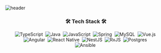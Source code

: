 ![header](https://capsule-render.vercel.app/api?type=wave&color=e8e8&height=300&section=header&text=HeeyounSong&fontSize=90)

<h3 align="center">🛠 Tech Stack 🛠</h3>

<p align="center">
  <img alt="TypeScript" src="https://img.shields.io/badge/typescript%20-%23007ACC.svg?&style=for-the-badge&logo=typescript&logoColor=white"/>&nbsp 
  <img alt="Java" src="https://img.shields.io/badge/java-%23ED8B00.svg?&style=for-the-badge&logo=java&logoColor=white"/>&nbsp 
  <img alt="JavaScript" src="https://img.shields.io/badge/javascript%20-%23323330.svg?&style=for-the-badge&logo=javascript&logoColor=%23F7DF1E"/>&nbsp 
  <img alt="Spring" src="https://img.shields.io/badge/spring%20-%236DB33F.svg?&style=for-the-badge&logo=spring&logoColor=white"/>&nbsp 
  <img alt="MySQL" src="https://img.shields.io/badge/mysql-%2300f.svg?&style=for-the-badge&logo=mysql&logoColor=white"/>&nbsp
  <img alt="Vue.js" src="https://img.shields.io/badge/vuejs%20-%2335495e.svg?&style=for-the-badge&logo=vue.js&logoColor=%234FC08D"/>&nbsp
  <br>
  <img alt="Angular" src="https://img.shields.io/badge/angular%20-%23DD0031.svg?&style=for-the-badge&logo=angular&logoColor=white"/>&nbsp
  <img alt="React Native" src="https://img.shields.io/badge/react_native%20-%2320232a.svg?&style=for-the-badge&logo=react&logoColor=%2361DAFB"/>&nbsp
  <img alt="NestJS" src="https://img.shields.io/badge/nestjs%20-%23E0234E.svg?&style=for-the-badge&logo=nestjs&logoColor=white" />&nbsp
  <img alt="RxJS" src="https://img.shields.io/badge/rxjs-%23B7178C.svg?&style=for-the-badge&logo=reactivex&logoColor=white" />&nbsp
  <img alt="Postgres" src ="https://img.shields.io/badge/postgres-%23316192.svg?&style=for-the-badge&logo=postgresql&logoColor=white"/>&nbsp
  <br>
  <img alt="Ansible" src="https://img.shields.io/badge/ansible%20-%231A1918.svg?&style=for-the-badge&logo=ansible&logoColor=white"/>&nbsp
</p>

<br>
<br>
